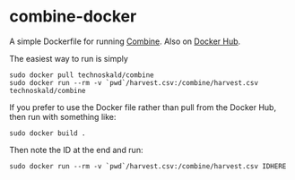 # combine-docker

A simple Dockerfile for running [Combine](https://github.com/mlsecproject/combine). Also on [Docker Hub](https://registry.hub.docker.com/u/technoskald/combine/).

The easiest way to run is simply

```
sudo docker pull technoskald/combine
sudo docker run --rm -v `pwd`/harvest.csv:/combine/harvest.csv technoskald/combine 
```

If you prefer to use the Docker file rather than pull from the Docker Hub, then run with something like:
```
sudo docker build .
```
Then note the ID at the end and run:
```
sudo docker run --rm -v `pwd`/harvest.csv:/combine/harvest.csv IDHERE
```
